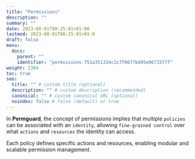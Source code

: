 ```yaml
---
title: "Permissions"
description: ""
summary: ""
date: 2023-08-01T00:25:01+01:00
lastmod: 2023-08-01T00:25:01+01:0
draft: false
menu:
  docs:
    parent: ""
    identifier: "permissions-751a351334c2c7f0677b495e06715f7f"
weight: 2304
toc: true
seo:
  title: "" # custom title (optional)
  description: "" # custom description (recommended)
  canonical: "" # custom canonical URL (optional)
  noindex: false # false (default) or true
---
```


In **Permguard**, the concept of permissions implies that multiple `policies` can be associated with an `identity`, allowing `fine-grained control` over what `actions` and `resources` the identity can access.

Each policy defines specific actions and resources, enabling modular and scalable permission management.
